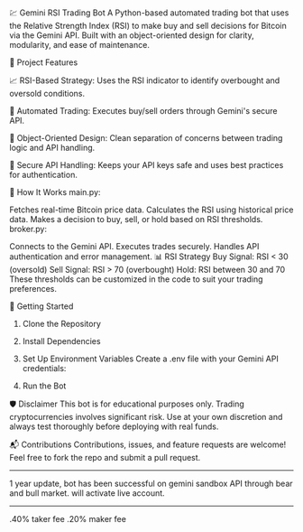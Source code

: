 💹 Gemini RSI Trading Bot
A Python-based automated trading bot that uses the Relative Strength Index (RSI) to make buy and sell decisions for Bitcoin via the Gemini API. Built with an object-oriented design for clarity, modularity, and ease of maintenance.

📁 Project Features

📈 RSI-Based Strategy: Uses the RSI indicator to identify overbought and oversold conditions.

🔁 Automated Trading: Executes buy/sell orders through Gemini's secure API.

🧱 Object-Oriented Design: Clean separation of concerns between trading logic and API handling.

🔐 Secure API Handling: Keeps your API keys safe and uses best practices for authentication.

🧠 How It Works
main.py:

Fetches real-time Bitcoin price data.
Calculates the RSI using historical price data.
Makes a decision to buy, sell, or hold based on RSI thresholds.
broker.py:

Connects to the Gemini API.
Executes trades securely.
Handles API authentication and error management.
📊 RSI Strategy
Buy Signal: RSI < 30 (oversold)
Sell Signal: RSI > 70 (overbought)
Hold: RSI between 30 and 70
These thresholds can be customized in the code to suit your trading preferences.

🚀 Getting Started
1. Clone the Repository

2. Install Dependencies

3. Set Up Environment Variables
Create a .env file with your Gemini API credentials:


4. Run the Bot

🛡️ Disclaimer
This bot is for educational purposes only. Trading cryptocurrencies involves significant risk. Use at your own discretion and always test thoroughly before deploying with real funds.

📬 Contributions
Contributions, issues, and feature requests are welcome! Feel free to fork the repo and submit a pull request.

-----
1 year update, bot has been successful on gemini sandbox API through bear and bull market. will activate live account.

------
.40% taker fee 
.20% maker fee

